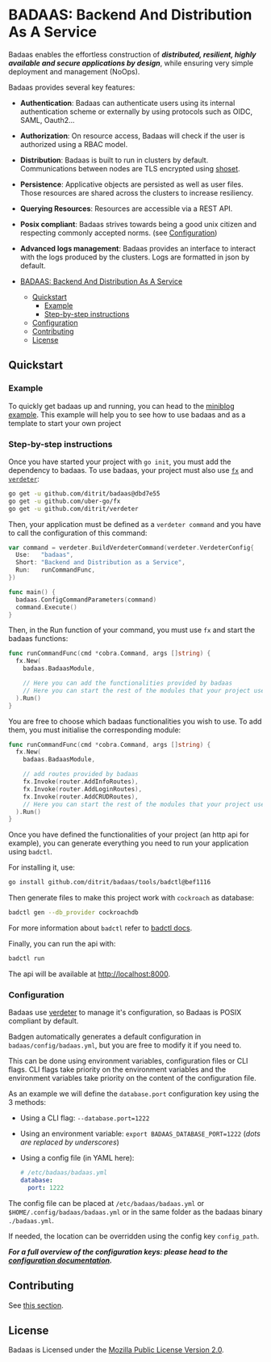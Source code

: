 # BADAAS: Backend And Distribution As A Service

Badaas enables the effortless construction of ***distributed, resilient, highly available and secure applications by design***, while ensuring very simple deployment and management (NoOps).

Badaas provides several key features:

- **Authentication**: Badaas can authenticate users using its internal authentication scheme or externally by using protocols such as OIDC, SAML, Oauth2...
- **Authorization**: On resource access, Badaas will check if the user is authorized using a RBAC model.
- **Distribution**: Badaas is built to run in clusters by default. Communications between nodes are TLS encrypted using [shoset](https://github.com/ditrit/shoset).
- **Persistence**: Applicative objects are persisted as well as user files. Those resources are shared across the clusters to increase resiliency.
- **Querying Resources**: Resources are accessible via a REST API.
- **Posix compliant**: Badaas strives towards being a good unix citizen and respecting commonly accepted norms. (see [Configuration](#configuration))
- **Advanced logs management**: Badaas provides an interface to interact with the logs produced by the clusters. Logs are formatted in json by default.

- [BADAAS: Backend And Distribution As A Service](#badaas-backend-and-distribution-as-a-service)
  - [Quickstart](#quickstart)
    - [Example](#example)
    - [Step-by-step instructions](#step-by-step-instructions)
  - [Configuration](#configuration)
  - [Contributing](#contributing)
  - [License](#license)

## Quickstart

### Example

To quickly get badaas up and running, you can head to the [miniblog example](https://github.com/ditrit/badaas-example). This example will help you to see how to use badaas and as a template to start your own project

### Step-by-step instructions

Once you have started your project with `go init`, you must add the dependency to badaas. To use badaas, your project must also use [`fx`](https://github.com/uber-go/fx) and [`verdeter`](https://github.com/ditrit/verdeter):

<!-- TODO remove commit when badaas as a library has a first tagged version -->
```bash
go get -u github.com/ditrit/badaas@dbd7e55
go get -u github.com/uber-go/fx
go get -u github.com/ditrit/verdeter
```

Then, your application must be defined as a `verdeter command` and you have to call the configuration of this command:

```go
var command = verdeter.BuildVerdeterCommand(verdeter.VerdeterConfig{
  Use:   "badaas",
  Short: "Backend and Distribution as a Service",
  Run:   runCommandFunc,
})

func main() {
  badaas.ConfigCommandParameters(command)
  command.Execute()
}
```

Then, in the Run function of your command, you must use `fx` and start the badaas functions:

```go
func runCommandFunc(cmd *cobra.Command, args []string) {
  fx.New(
    badaas.BadaasModule,

    // Here you can add the functionalities provided by badaas
    // Here you can start the rest of the modules that your project uses.
  ).Run()
}
```

You are free to choose which badaas functionalities you wish to use. To add them, you must initialise the corresponding module:

```go
func runCommandFunc(cmd *cobra.Command, args []string) {
  fx.New(
    badaas.BadaasModule,

    // add routes provided by badaas
    fx.Invoke(router.AddInfoRoutes),
    fx.Invoke(router.AddLoginRoutes),
    fx.Invoke(router.AddCRUDRoutes),
    // Here you can start the rest of the modules that your project uses.
  ).Run()
}
```

Once you have defined the functionalities of your project (an http api for example), you can generate everything you need to run your application using `badctl`.

For installing it, use:

<!-- TODO remove commit when badctl has a first tagged version -->
```bash
go install github.com/ditrit/badaas/tools/badctl@bef1116
```

Then generate files to make this project work with `cockroach` as database:

```bash
badctl gen --db_provider cockroachdb
```

For more information about `badctl` refer to [badctl docs](https://github.com/ditrit/badaas/tools/badctl/README.md).

Finally, you can run the api with:

```bash
badctl run
```

The api will be available at <http://localhost:8000>.

### Configuration

Badaas use [verdeter](https://github.com/ditrit/verdeter) to manage it's configuration, so Badaas is POSIX compliant by default.

Badgen automatically generates a default configuration in `badaas/config/badaas.yml`, but you are free to modify it if you need to.

This can be done using environment variables, configuration files or CLI flags.
CLI flags take priority on the environment variables and the environment variables take priority on the content of the configuration file.

As an example we will define the `database.port` configuration key using the 3 methods:

- Using a CLI flag: `--database.port=1222`
- Using an environment variable: `export BADAAS_DATABASE_PORT=1222` (*dots are replaced by underscores*)
- Using a config file (in YAML here):

    ```yml
    # /etc/badaas/badaas.yml
    database:
      port: 1222
    ```

The config file can be placed at `/etc/badaas/badaas.yml` or `$HOME/.config/badaas/badaas.yml` or in the same folder as the badaas binary `./badaas.yml`.

If needed, the location can be overridden using the config key `config_path`.

***For a full overview of the configuration keys: please head to the [configuration documentation](./configuration.md).***

## Contributing

See [this section](./CONTRIBUTING.md).

## License

Badaas is Licensed under the [Mozilla Public License Version 2.0](./LICENSE).
